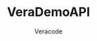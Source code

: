 ---
layout: post
repolink: "https://github.com/veracode/verademo-javascript-api"
title: "VeraDemoAPI"
description: "Sample insecure application written in Javascript, showing vulnerabilities in realistic Javascript code.  "
author: "Veracode"
author-link: "https://github.com/veracode"
content-type: "insecure_applications"
repo: "github"
repo_title: "VeraDemoAPI"
---